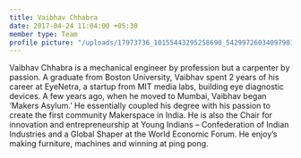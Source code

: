 ```yaml
---
title: Vaibhav Chhabra
date: 2017-04-24 11:04:00 +05:30
member type: Team
profile picture: "/uploads/17973736_10155443295258690_5429972603409790332_o.jpg"
---
```


Vaibhav Chhabra is a mechanical engineer by profession but a carpenter by passion. A graduate from Boston University, Vaibhav spent 2 years of his career at EyeNetra, a startup from MIT media labs, building eye diagnostic devices. A few years ago, when he moved to Mumbai, Vaibhav began ‘Makers Asylum.’ He essentially coupled his degree with his passion to create the first community Makerspace in India. He is also the Chair for innovation and entrepreneurship at Young Indians – Confederation of Indian Industries and a Global Shaper at the World Economic Forum. He enjoy’s making furniture, machines and winning at ping pong.